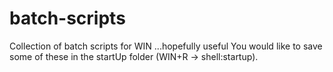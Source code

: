 # batch-scripts
Collection of batch scripts for WIN ...hopefully useful
You would like to save some of these in the startUp folder (WIN+R -> shell:startup).


